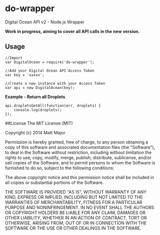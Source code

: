 do-wrapper
==========
Digital Ocean API v2 - Node.js Wrapper

**Work in progress, aiming to cover all API calls in the new version.**

## Usage

```
//Import
var DigitalOcean = require('do-wrapper');

//Add your Digital Ocean API Access Token
var key = 'xxxxx';

//Create a new instance with your Access Token
var api = new DigitalOcean(key);
```

**Example - Return all Droplets**
```
api.dropletsGetAll(function(err, droplets) {
    console.log(droplets);
});
```


##License
The MIT License (MIT)

Copyright (c) 2014 Matt Major

Permission is hereby granted, free of charge, to any person obtaining a copy
of this software and associated documentation files (the "Software"), to deal
in the Software without restriction, including without limitation the rights
to use, copy, modify, merge, publish, distribute, sublicense, and/or sell
copies of the Software, and to permit persons to whom the Software is
furnished to do so, subject to the following conditions:

The above copyright notice and this permission notice shall be included in all
copies or substantial portions of the Software.

THE SOFTWARE IS PROVIDED "AS IS", WITHOUT WARRANTY OF ANY KIND, EXPRESS OR
IMPLIED, INCLUDING BUT NOT LIMITED TO THE WARRANTIES OF MERCHANTABILITY,
FITNESS FOR A PARTICULAR PURPOSE AND NONINFRINGEMENT. IN NO EVENT SHALL THE
AUTHORS OR COPYRIGHT HOLDERS BE LIABLE FOR ANY CLAIM, DAMAGES OR OTHER
LIABILITY, WHETHER IN AN ACTION OF CONTRACT, TORT OR OTHERWISE, ARISING FROM,
OUT OF OR IN CONNECTION WITH THE SOFTWARE OR THE USE OR OTHER DEALINGS IN THE
SOFTWARE.